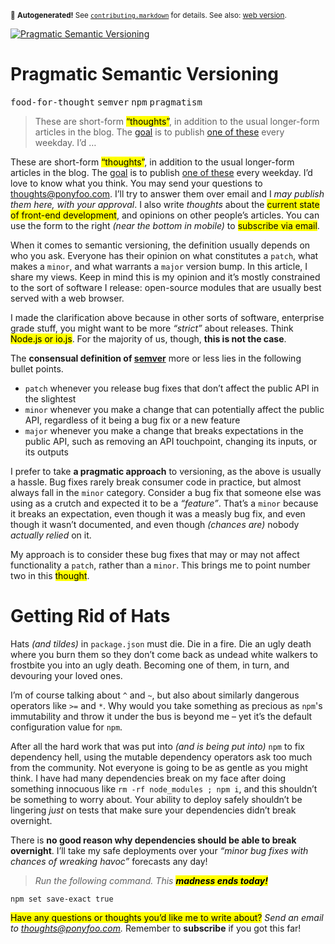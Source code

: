 <sub>&#x1F6A8; <strong>Autogenerated!</strong> See <a href="https://github.com/ponyfoo/articles/tree/noindex/contributing.markdown"><code>contributing.markdown</code></a> for details. See also: <a href="https://ponyfoo.com/articles/semver">web version</a>.</sub>

<a href="https://ponyfoo.com/articles/semver"><div><img src="https://i.imgur.com/BvRMxIB.jpg" alt="Pragmatic Semantic Versioning"></div></a>

<h1>Pragmatic Semantic Versioning</h1>

<p><kbd>food-for-thought</kbd> <kbd>semver</kbd> <kbd>npm</kbd> <kbd>pragmatism</kbd></p>

<blockquote><p>These are short-form <mark class="md-mark">&#x201C;thoughts&#x201D;</mark>, in addition to the usual longer-form articles in the blog. The <a href="https://ponyfoo.com/articles/food-for-thought-begins">goal</a> is to publish <a href="https://ponyfoo.com/articles/tagged/food-for-thought">one of these</a> every weekday. I&#x2019;d &#x2026;</p></blockquote>

<div><p>These are short-form <mark class="md-mark">&#x201C;thoughts&#x201D;</mark>, in addition to the usual longer-form articles in the blog. The <a href="https://ponyfoo.com/articles/food-for-thought-begins">goal</a> is to publish <a href="https://ponyfoo.com/articles/tagged/food-for-thought">one of these</a> every weekday. I&#x2019;d love to know what you think. You may send your questions to <a href="mailto:thoughts@ponyfoo.com">thoughts@ponyfoo.com</a>. I&#x2019;ll try to answer them over email and I <em>may publish them here, with your approval</em>. I also write <em>thoughts</em> about the <mark class="md-mark">current state of front-end development</mark>, and opinions on other people&#x2019;s articles. You can use the form to the right <em>(near the bottom in mobile)</em> to <mark class="md-mark">subscribe via email</mark>.</p></div>

<blockquote></blockquote>

<div><p>When it comes to semantic versioning, the definition usually depends on who you ask. Everyone has their opinion on what constitutes a <code class="md-code md-code-inline">patch</code>, what makes a <code class="md-code md-code-inline">minor</code>, and what warrants a <code class="md-code md-code-inline">major</code> version bump. In this article, I share my views. Keep in mind this is my opinion and it&#x2019;s mostly constrained to the sort of software I release: open-source modules that are usually best served with a web browser.</p></div>

<div><p>I made the clarification above because in other sorts of software, enterprise grade stuff, you might want to be more <em>&#x201C;strict&#x201D;</em> about releases. Think <mark class="md-mark">Node.js or io.js</mark>. For the majority of us, though, <strong>this is not the case</strong>.</p> <p>The <strong>consensual definition of <a href="http://semver.org/" target="_blank" rel="noopener noreferrer" aria-label="SemVer has a specification">semver</a></strong> more or less lies in the following bullet points.</p> <ul> <li><code class="md-code md-code-inline">patch</code> whenever you release bug fixes that don&#x2019;t affect the public API in the slightest</li> <li><code class="md-code md-code-inline">minor</code> whenever you make a change that can potentially affect the public API, regardless of it being a bug fix or a new feature</li> <li><code class="md-code md-code-inline">major</code> whenever you make a change that breaks expectations in the public API, such as removing an API touchpoint, changing its inputs, or its outputs</li> </ul> <p>I prefer to take <strong>a pragmatic approach</strong> to versioning, as the above is usually a hassle. Bug fixes rarely break consumer code in practice, but almost always fall in the <code class="md-code md-code-inline">minor</code> category. Consider a bug fix that someone else was using as a crutch and expected it to be a <em>&#x201C;feature&#x201D;</em>. That&#x2019;s a <code class="md-code md-code-inline">minor</code> because it breaks an expectation, even though it was a measly bug fix, and even though it wasn&#x2019;t documented, and even though <em>(chances are)</em> nobody <em>actually relied</em> on it.</p> <p>My approach is to consider these bug fixes that may or may not affect functionality a <code class="md-code md-code-inline">patch</code>, rather than a <code class="md-code md-code-inline">minor</code>. This brings me to point number two in this <mark class="md-mark">thought</mark>.</p> <h1 id="getting-rid-of-hats">Getting Rid of Hats</h1> <p>Hats <em>(and tildes)</em> in <code class="md-code md-code-inline">package.json</code> must die. Die in a fire. Die an ugly death where you burn them so they don&#x2019;t come back as undead white walkers to frostbite you into an ugly death. Becoming one of them, in turn, and devouring your loved ones.</p> <p>I&#x2019;m of course talking about <code class="md-code md-code-inline">^</code> and <code class="md-code md-code-inline">~</code>, but also about similarly dangerous operators like <code class="md-code md-code-inline">&gt;=</code> and <code class="md-code md-code-inline">*</code>. Why would you take something as precious as <code class="md-code md-code-inline">npm</code>&apos;s immutability and throw it under the bus is beyond me &#x2013; yet it&#x2019;s the default configuration value for <code class="md-code md-code-inline">npm</code>.</p> <p>After all the hard work that was put into <em>(and is being put into)</em> <code class="md-code md-code-inline">npm</code> to fix dependency hell, using the mutable dependency operators ask too much from the community. Not everyone is going to be as gentle as you might think. I have had many dependencies break on my face after doing something innocuous like <code class="md-code md-code-inline">rm -rf node_modules ; npm i</code>, and this shouldn&#x2019;t be something to worry about. Your ability to deploy safely shouldn&#x2019;t be lingering <em>just</em> on tests that make sure your dependencies didn&#x2019;t break overnight.</p> <p>There is <strong>no good reason why dependencies should be able to break overnight</strong>. I&#x2019;ll take my safe deployments over your <em>&#x201C;minor bug fixes with chances of wreaking havoc&#x201D;</em> forecasts any day!</p> <blockquote> <p><em>Run the following command. This <mark class="md-mark"><strong>madness ends today!</strong></mark></em></p> </blockquote> <pre class="md-code-block"><code class="md-code md-lang-bash">npm <span class="md-code-built_in">set</span> save-exact <span class="md-code-literal">true</span>
</code></pre> <p><mark class="md-mark">Have any questions or thoughts you&#x2019;d like me to write about?</mark> <em>Send an email to <a href="mailto:thoughts@ponyfoo.com" aria-label="Send me your questions and feedback!">thoughts@ponyfoo.com</a>.</em> Remember to <strong>subscribe</strong> if you got this far!</p></div>
